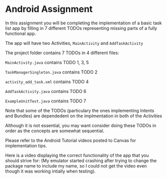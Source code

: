 # Android Assignment

In this assignment you will be completing the implementation of a basic task list app by filling in 7 different TODOs representing missing parts of a fully functional app. 

The app will have two Activities, `MainActivity` and `AddTaskActivity`

The project folder contains 7 TODOs in 4 different files:

`MainActivity.java` contains TODO 1, 3, 5

`TaskManagerSingleton.java` contains TODO 2

`activity_add_task.xml` contains TODO 4

`AddTaskActivity.java` contains TODO 6

`ExampleUnitTest.java` contains TODO 7


Note that some of the TODOs (particulary the ones implementing Intents and Bundles) are dependedent on the implmentation in both of the Activities

Although it is not essential, you may want consider doing these TODOs in order as the concepts are somewhat sequential.

Please refer to the Android Tutorial videos posted to Canvas for implementation tips.

Here is a video displaying the correct functionality of the app that you should strive for: (My emulator started crashing after trying to change the package name to include my name, so I could not get the video even though it was working intially when testing).

